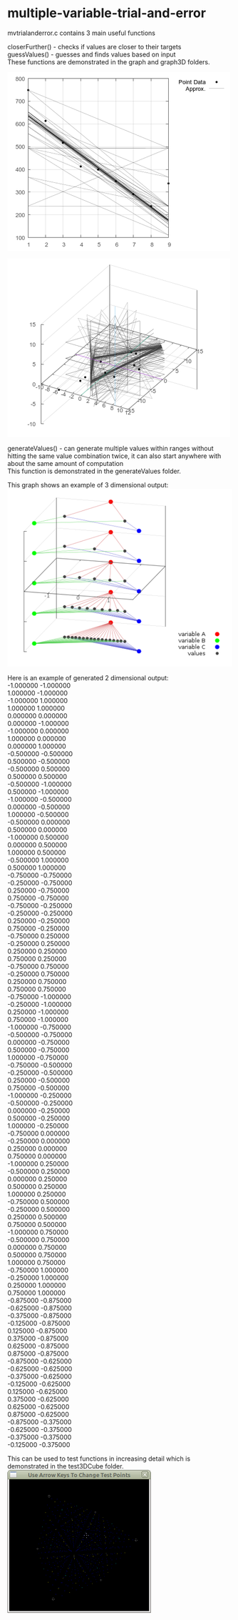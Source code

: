 # multiple-variable-trial-and-error
mvtrialanderror.c contains 3 main useful functions  

closerFurther() - checks if values are closer to their targets  
guessValues() - guesses and finds values based on input  
These functions are demonstrated in the graph and graph3D folders.  

![trial_and_error_graph](https://github.com/lowlevel86/multiple-variable-trial-and-error/blob/master/graph/graph.png "graph example")

![trial_and_error_graph](https://github.com/lowlevel86/multiple-variable-trial-and-error/blob/master/graph3D/graph3D.png "3d graph example")

generateValues() - can generate multiple values within ranges without hitting the same value combination twice, it can also start anywhere with about the same amount of computation  
This function is demonstrated in the generateValues folder.  

This graph shows an example of 3 dimensional output:  
![all_combinations](https://github.com/lowlevel86/multiple-variable-trial-and-error/blob/master/all_combinations.png "generateValues example")

Here is an example of generated 2 dimensional output:  
-1.000000 -1.000000  
1.000000 -1.000000  
-1.000000 1.000000  
1.000000 1.000000  
0.000000 0.000000  
0.000000 -1.000000  
-1.000000 0.000000  
1.000000 0.000000  
0.000000 1.000000  
-0.500000 -0.500000  
0.500000 -0.500000  
-0.500000 0.500000  
0.500000 0.500000  
-0.500000 -1.000000  
0.500000 -1.000000  
-1.000000 -0.500000  
0.000000 -0.500000  
1.000000 -0.500000  
-0.500000 0.000000  
0.500000 0.000000  
-1.000000 0.500000  
0.000000 0.500000  
1.000000 0.500000  
-0.500000 1.000000  
0.500000 1.000000  
-0.750000 -0.750000  
-0.250000 -0.750000  
0.250000 -0.750000  
0.750000 -0.750000  
-0.750000 -0.250000  
-0.250000 -0.250000  
0.250000 -0.250000  
0.750000 -0.250000  
-0.750000 0.250000  
-0.250000 0.250000  
0.250000 0.250000  
0.750000 0.250000  
-0.750000 0.750000  
-0.250000 0.750000  
0.250000 0.750000  
0.750000 0.750000  
-0.750000 -1.000000  
-0.250000 -1.000000  
0.250000 -1.000000  
0.750000 -1.000000  
-1.000000 -0.750000  
-0.500000 -0.750000  
0.000000 -0.750000  
0.500000 -0.750000  
1.000000 -0.750000  
-0.750000 -0.500000  
-0.250000 -0.500000  
0.250000 -0.500000  
0.750000 -0.500000  
-1.000000 -0.250000  
-0.500000 -0.250000  
0.000000 -0.250000  
0.500000 -0.250000  
1.000000 -0.250000  
-0.750000 0.000000  
-0.250000 0.000000  
0.250000 0.000000  
0.750000 0.000000  
-1.000000 0.250000  
-0.500000 0.250000  
0.000000 0.250000  
0.500000 0.250000  
1.000000 0.250000  
-0.750000 0.500000  
-0.250000 0.500000  
0.250000 0.500000  
0.750000 0.500000  
-1.000000 0.750000  
-0.500000 0.750000  
0.000000 0.750000  
0.500000 0.750000  
1.000000 0.750000  
-0.750000 1.000000  
-0.250000 1.000000  
0.250000 1.000000  
0.750000 1.000000  
-0.875000 -0.875000  
-0.625000 -0.875000  
-0.375000 -0.875000  
-0.125000 -0.875000  
0.125000 -0.875000  
0.375000 -0.875000  
0.625000 -0.875000  
0.875000 -0.875000  
-0.875000 -0.625000  
-0.625000 -0.625000  
-0.375000 -0.625000  
-0.125000 -0.625000  
0.125000 -0.625000  
0.375000 -0.625000  
0.625000 -0.625000  
0.875000 -0.625000  
-0.875000 -0.375000  
-0.625000 -0.375000  
-0.375000 -0.375000  
-0.125000 -0.375000  

This can be used to test functions in increasing detail which is demonstrated in the test3DCube folder.  
![test function](https://github.com/lowlevel86/multiple-variable-trial-and-error/blob/master/test3DCube/cube.png "test cube")
